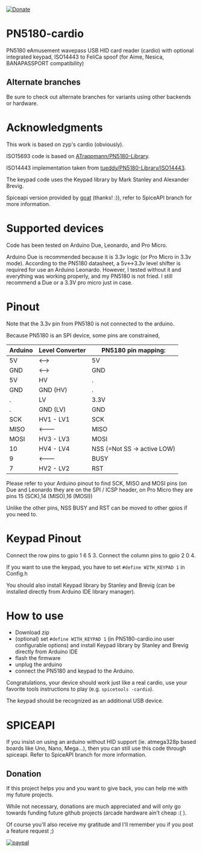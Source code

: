 [![Donate](https://img.shields.io/badge/Donate-PayPal-green.svg)](https://www.paypal.com/donate?hosted_button_id=WT735CX4UMZ9U)

# PN5180-cardio

PN5180 eAmusement wavepass USB HID card reader (cardio) with optional integrated keypad, ISO14443 to FeliCa spoof (for Aime, Nesica, BANAPASSPORT compatibility)

## Alternate branches

Be sure to check out alternate branches for variants using other backends or hardware.

# Acknowledgments

This work is based on zyp's cardio (obviously).

ISO15693 code is based on [ATrappmann/PN5180-Library](https://github.com/ATrappmann/PN5180-Library).

ISO14443 implementation taken from [tueddy/PN5180-Library/ISO14443](https://github.com/tueddy/PN5180-Library/tree/ISO14443).

The keypad code uses the Keypad library by Mark Stanley and Alexander Brevig.

Spiceapi version provided by [goat](https://github.com/goaaats) (thanks! :)), refer to SpiceAPI branch for more information.

# Supported devices

Code has been tested on Arduino Due, Leonardo, and Pro Micro.

Arduino Due is recommended because it is 3.3v logic (or Pro Micro in 3.3v mode).
According to the PN5180 datasheet, a 5v<->3.3v level shifter is required
for use an Arduino Leonardo. However, I tested without it and everything
was working properly, and my PN5180 is not fried. I still recommend a Due
or a 3.3V pro micro just in case.

# Pinout

Note that the 3.3v pin from PN5180 is not connected to the arduino.

Because PN5180 is an SPI device, some pins are constrained,

Arduino | Level Converter | PN5180 pin mapping:
--- | --- | ---
5V      |      <-->       |      5V
GND    |        <-->      |       GND
5V      | HV | .
GND     | GND (HV) | .
 .        |   LV              | 3.3V
  .      |    GND (LV)        | GND
SCK    | HV1 - LV1       | SCK
MISO      |     <---        | MISO
MOSI    | HV3 - LV3       | MOSI
10   | HV4 - LV4      | NSS (=Not SS -> active LOW)
9  |       <---     |        BUSY
7 | HV2 - LV2      | RST

Please refer to your Arduino pinout to find SCK, MISO and MOSI pins
(on Due and Leonardo they are on the SPI / ICSP header, on Pro Micro
they are pins 15 (SCK),14 (MISO),16 (MOSI))

Unlike the other pins, NSS BUSY and RST can be moved to other gpios
if you need to.

# Keypad Pinout

Connect the row pins to gpio 1 6 5 3.
Connect the column pins to gpio 2 0 4.

If you want to use the keypad, you have to set `#define WITH_KEYPAD 1` in Config.h

You should also install Keypad library by Stanley and Brevig (can be installed directly from Arduino IDE library manager).

# How to use

- Download zip
- (optional) set `#define WITH_KEYPAD 1` (in PN5180-cardio.ino user configurable options) and install Keypad library by Stanley and Brevig directly from Arduino IDE
- flash the firmware
- unplug the arduino
- connect the PN5180 and keypad to the Arduino.

Congratulations, your device should work just like a real cardio, use 
your favorite tools instructions to play (e.g. `spicetools -cardio`).

The keypad should be recognized as an additional USB device.

# SPICEAPI

If you insist on using an arduino without HID support (ie. atmega328p based boards like Uno, Nano, Mega...), then you can still use this code through spiceapi. Refer to SpiceAPI branch for more information.

## Donation

If this project helps you and you want to give back, you can help me with my future projects.

While not necessary, donations are much appreciated and will only go towards funding future github projects (arcade hardware ain't cheap :( ).

Of course you'll also receive my gratitude and I'll remember you if you post a feature request ;)

[![paypal](https://www.paypalobjects.com/en_US/i/btn/btn_donateCC_LG.gif)](https://www.paypal.com/donate?hosted_button_id=WT735CX4UMZ9U)
